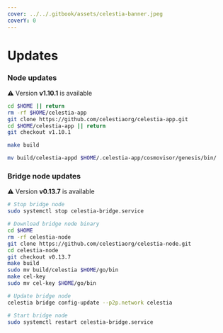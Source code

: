 ```yaml
---
cover: ../../.gitbook/assets/celestia-banner.jpeg
coverY: 0
---
```


# Updates

### Node updates
⚠️ Version **v1.10.1** is available

```bash
cd $HOME || return
rm -rf $HOME/celestia-app
git clone https://github.com/celestiaorg/celestia-app.git
cd $HOME/celestia-app || return
git checkout v1.10.1

make build

mv build/celestia-appd $HOME/.celestia-app/cosmovisor/genesis/bin/
```

### Bridge node updates

⚠️ Version **v0.13.7** is available

```bash
# Stop bridge node
sudo systemctl stop celestia-bridge.service

# Download bridge node binary
cd $HOME 
rm -rf celestia-node 
git clone https://github.com/celestiaorg/celestia-node.git 
cd celestia-node
git checkout v0.13.7
make build
sudo mv build/celestia $HOME/go/bin
make cel-key
sudo mv cel-key $HOME/go/bin

# Update bridge node
celestia bridge config-update --p2p.network celestia

# Start bridge node
sudo systemctl restart celestia-bridge.service
```